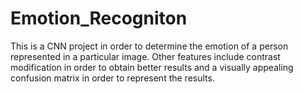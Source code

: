 # Emotion_Recogniton
This is a CNN project in order to determine the emotion of a person represented in a particular image. Other features include contrast modification in order to obtain better results and a visually appealing confusion matrix in order to represent the results.

